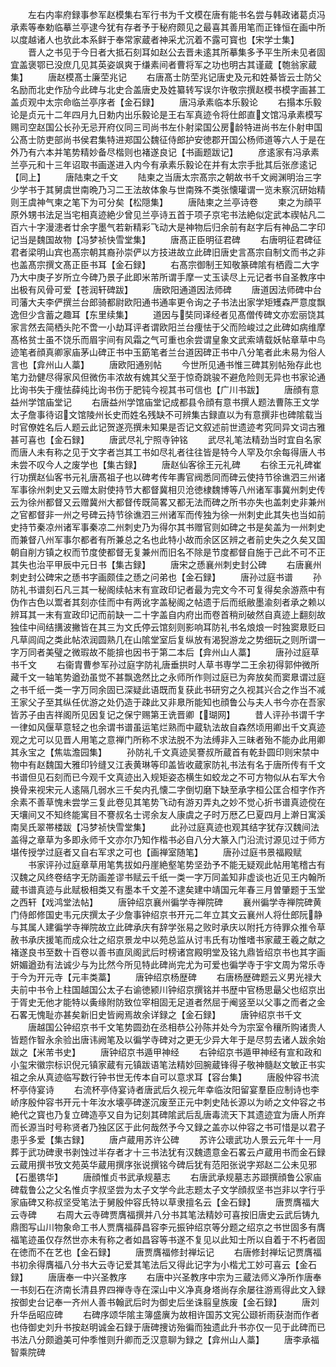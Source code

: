 <!-- { "loadSidebar": true } -->
　　左右内率府録事参军赵模集右军行书为千文模在唐有能书名尝与韩政诸葛贞冯承素等奉勅临摹兰亭逮今犹有存者予于秘府颇见之最喜其善用笔而正锋恒在画中所以度越诸人也欤此本系鲜于奉常家蔵者神采尤沉着不露可寳也【宋学士集】
　　晋人之书见于今日者大抵石刻耳如赵公去晋未逺其所摹集多予平生所未见者固宜盖褒鄂已没庶几见其英姿飒爽于缣素间者曹将军之功也明古其谨蔵【匏翁家蔵集】
　　唐赵模髙士廉茔兆记
　　右唐髙士防茔兆记唐史及元和姓綦皆云士防父名励而北史作劢今此碑与北史合盖唐史及姓纂转写误尔许敬宗撰赵模书模字画甚工盖贞观中太宗命临兰亭序者【金石録】
　　唐冯承素临本乐毅论
　　右搨本乐毅论是贞元十二年四月九日勅内出乐毅论是王右军真迹令将仕郎直文馆冯承素模写赐司空赵国公长孙无忌开府仪同三司尚书左仆射梁国公房龄特进尚书左仆射申国公髙士防吏部尚书侯君集特进郑国公魏征侍郎护安徳郡开国公杨师道等六人于是在外乃有六本并笔势精妙备尽楷则也褚遂良记【书画题跋记】
　　彦逺家有冯承素兰亭元和十三年诏取书画遂进入内今有承素乐毅论在并有太宗手批其后张彦逺记【同上】
　　唐陆柬之千文
　　陆柬之当唐太宗髙宗之朝故书千文阙渊明治三字少学书于其舅虞世南晩乃习二王法故体象与世南殊不类张懐瓘谓一览未察沉研始精则王虞神气柬之笔下为可分矣【松隠集】
　　唐陆柬之兰亭诗卷
　　柬之为顔平原外甥书法足当宅相真迹絶少曾见兰亭诗五首于项子京宅书法絶似定武本禊帖凡二百六十字漫漶者廿余字墨气若新精彩飞动大是神物后归余前有赵字后有神品二字印记当是魏国故物【冯梦祯快雪堂集】
　　唐髙正臣明征君碑
　　右唐明征君碑征君者梁明山宾也髙宗朝其裔孙崇俨以方技进故立此碑旧唐史言髙宗自制文而书之非也盖髙宗撰文髙正臣书耳【金石録】
　　右髙宗御制王知敬篆碑隂有栖霞二大字乃大中庚子岁所立今碑乃景子此即米芾所谓手摩一丈玉读尽上元记者书自圣教序中出极有风骨可爱【苍润轩碑跋】
　　唐欧阳通道因法师碑
　　唐道因法师碑中台司藩大夫李俨撰兰台郎骑都尉欧阳通书通率更令询之子书法出家学矩矱森严意度飘逸但少含蓄之趣耳【东里续集】
　　道因与奘同译经者见髙僧传碑文亦宏丽饶其家言然去简栖头陀不啻一小劫耳评者谓欧阳兰台痩怯于父而险峻过之此碑如病维摩髙格贫士虽不饶乐而眉宇间有风霜之气可重也余尝谓皇象文武索靖载妖帖章草中鸟迹笔者顔真卿家庙茅山碑正书中玉筯笔者兰台道因碑正书中八分笔者此未易为俗人言也【弇州山人藁】
　　唐欧阳通别帖
　　今世所见通书惟三碑其别帖殆存此也笔力劲健尽得家风但微伤丰浓故有媿其父至于惊奇跳骏不避危险则无异也书家论通比询书失于痩怯薛纯比询书伤于肥钝今视其书可信也【广川书跋】
　　唐顔有意益州学馆庙堂记
　　右唐益州学馆庙堂记成都县令顔有意书撰人题法曹陈王文学太子詹事待诏文馆陵州长史而姓名残缺不可辨集古録直以为有意撰非也碑隂载当时官僚姓名后人题云此记贺遂亮撰未知果是否记文叙述前世遗迹考究同异文词古雅甚可喜也【金石録】
　　唐武尽礼宁照寺钟铭
　　武尽礼笔法精劲当时宜自名家而唐人未有称之见于文字者岂其工书如尽礼者往往皆是特今人罕及尔余每得唐人书未尝不叹今人之废学也【集古録】
　　唐赵仙客徐王元礼碑
　　右徐王元礼碑崔行功撰赵仙客书元礼唐髙祖子也以碑考传年夀官阀悉同而碑云使持节徐谯泗三州诸军事徐州刺史又云赠太尉使持节大都督冀相贝沧徳棣魏博等八州诸军事冀州刺史传云为徐州都督又云赠冀州大都督传既简畧又都无法而碑之所书亦失也盖刺史非兼州之官都督非一州之号碑云持节徐谯泗三州诸军而传独为徐一州刺史此其失也当如前史持节秦凉州诸军事秦凉二州刺史乃为得尔其书赠官则如碑之书是矣盖为一州刺史而兼督八州军事尔都者有所兼总之名也此特小故而余区区辨之者前史失之久矣又国朝自削方镇之权而节度使都督无复兼州而旧名不除是节度都督自施于己此不可不正其失也治平甲辰中元日书【集古録】
　　唐宋之愻襄州刺史封公碑
　　右唐襄州刺史封公碑宋之愻书字画颇佳之愻之问弟也【金石録】
　　唐孙过庭书谱
　　孙防礼书谱刻石凡三其一秘阁续帖末有宣政印记者最为完文今不可复得矣余游燕中有伪作古色以鬻者其刻亦佳而中有两讹字盖秘阁之帖遗于后而纸敝墨渝刻者承之赖以辨耳其一末有宣政印记而前缺一二十字盖自内府出而卷首稍刓破然自真迹上翻刻故独佳中间结搆波撇皆在其三为文氏停云馆刻则影响耳防礼书名烺烺一时独窦臮贬曰凡草闾阎之类此帖浓润圆熟几在山隂堂室后复纵放有渴猊游龙之势细玩之则所谓一字万同者美璧之微瑕故不能揜也因书于第二本后【弇州山人藁】
　　唐孙过庭草书千文
　　右衞胄曹参军孙过庭字防礼唐垂拱时人草书専学二王余初得郭仲微所藏千文一轴笔势遒劲虽觉不甚飘逸然比之永师所作则过庭已为奔放矣而窦臮谓过庭之书千纸一类一字万同余固已深疑此语既而复获此书研穷之久视其兴合之作当不减王家父子至其纵任优游之处仍造于疎此又非臮所能知也顔鲁公与夫人书今亦在吾家皆苏子由吉祥阁所见因复记之保宁赐第王诜晋卿【瑚网】
　　昔人评孙书谓千字一律如风偃草意轻之也余谓书谱虽运笔烂熟而中蔵轨法故自森然顷用卿出千文真迹观之尤可以见晋人用笔之意禅门所称不求法脱不为法缚非入三昧者殆不能办此用卿其永宝之【焦竑澹园集】
　　孙防礼千文真迹吴謇叔所蔵首有乾卦圆印则宋禁中物中有赵魏国大雅印钤缝又江表黄琳等印盖皆收蔵家防礼书法有名于唐所传有千文书谱但见石刻而已今观千文真迹出入规矩姿态横生如蛟龙之不可方物似从右军大令换骨来视宋元人逺隔几弱水三千矣内孔懐二字倒切磨下缺至承字桓公匡合桓字作齐余素不善草愧未尝学三复此卷见其笔势飞动有游刃弄丸之妙不觉心折书谱真迹傥在天壤间又不知终能寓目不謇叔名士谔余友人康虞之子时万厯乙巳夏四月上澣日寓溪南吴氏翠帯楼跋【冯梦祯快雪堂集】
　　此孙过庭真迹也观其结字犹存汉魏间法盖得之章草为多即永师千文亦尔乃知作楷书必自八分大篆入门沿流讨源见过于师方堪传授学过庭者又自右军求之可也【画禅室随笔】
　　唐孙过庭书景福殿赋
　　书家评孙过庭章草用笔隽拔如丹崖絶壑笔势坚劲予不能无疑观此帖用笔稽古有汉魏之风终卷结字无防画差谬书赋云千纸一类一字万同盖知非虚谈也近见王内翰所蔵书谱真迹与此赋极相类又有墨本千文差不逮矣建中靖国元年春三月曽肇题于玉堂之西轩【戏鸿堂法帖】
　　唐钟绍京襄州徧学寺禅院碑
　　襄州徧学寺禅院碑黄门侍郎修国史韦元庆撰太子少詹事钟绍京书开元二年立其文云襄州人将仕郎阮静与其属人建徧学寺禅院故立此碑承庆有辞学张易之败时承庆以附托方待罪众推令草赦书承庆援笔而成众壮之绍京景龙中以苑总监从讨韦氏有功惟嗜书家蔵王羲之献之褚遂良书至数十百卷以善书直凤阁武后时榜诸宫殿明堂及铭九鼎皆绍京书也其字画妍媚遒劲有法诚少与为比然今所见特此碑尚完尤为可爱也徧学寺于宇文周为常乐寺于今为开元寺【元丰类藁】
　　唐钟绍京杨歴碑
　　右唐杨歴碑题云义男光禄大夫前中书令上柱国越国公太子右谕徳颍川钟绍京撰铭并书歴中官杨思朂父也绍京出于胥史无他才能特以夤缘附防致位宰相固无足道者然屈于阉竖至以父事之而者之金石畧无愧耻亦甚矣新旧史皆阙焉故余详録之【金石録】
　　唐钟绍京书千文
　　唐越国公钟绍京书千文笔势圆劲在丞相恭公孙陈并处今为宗室令穰所购诸贵人皆题作智永余验出唐讳阙笔及以徧学寺碑对之更无少异大年于是尽剪去诸人跋余始跋之【米芾书史】
　　唐钟绍京书遁甲神经
　　右钟绍京书遁甲神经有宣和政和小玺宋徽宗标识倪元镇家蔵有元镇跋语笔法精妙回腕蔵锋得子敬神髓赵文敏正书实祖之余从真迹临写数行钟书世无传本自可以意求耳【容台集】
　　唐殷仲容书流杯亭侍宴诗
　　右流杯亭侍宴诗者唐武后久视元年幸临汝阳留宴羣臣应制诗也李峤序殷仲容书开元十年汝水壊亭碑遂沉废至正元中刺史陆长源以为峤之文仲容之书絶代之寳也乃复立碑造亭又自为记刻其碑隂武后乱唐毒流天下其遗迹宜为唐人所弃而长源当时号称贤者乃独区区于此何哉然予今又録之盖亦以仲容之书可惜是以君子患乎多爱【集古録】
　　唐卢蔵用苏许公碑
　　苏许公瓌武功人景云元年十一月葬于武功碑隶书剥蚀过半存者才十三书法犹有汉魏遗意金石畧云卢蔵用书而金石録云蔵用撰书攷文苑英华蔵用撰序张说撰铭今碑后犹有范阳张说字郑赵二公未见邪【石墨镌华】
　　唐顔惟贞书武承规墓志
　　右唐武承规墓志苏颋撰顔鲁公家庙碑载鲁公之父名惟贞字叔坚尝为太子文学今此志题太子文学顔叔坚书岂非以字行乎家庙碑又称叔坚受笔法于舅殷仲容氏特以草隶擅名云【金石録】
　　唐贾膺福大云寺碑
　　右周大云寺碑贾膺福撰并八分书其笔法精妙可喜按旧唐史云武后铸九鼎图写山川物象命工书人贾膺福薛昌容李元振钟绍京等分题之绍京之书世固多有膺福笔迹虽仅存然世亦未有称之者如昌容等书遂不复见以此知士所以自着于不朽者固在徳而不在艺也【金石録】
　　唐贾膺福修封禅坛记
　　右唐修封禅坛记贾膺福书初余得膺福八分书大云寺记爱其笔法后又得此记字为小楷尤工妙可喜云【金石録】
　　唐唐奉一中兴圣教序
　　右唐中兴圣教序中宗为三蔵法师义净所作唐奉一书刻石在济南长清县界四禅寺寺在深山中义净真身塔尚存余屡往游焉得此文入録按御史台记奉一齐州人善书翰武后时为御史后坐诛翦皇族废【金石録】
　　唐刘升华岳昭应碑
　　右碑序颂华隂主簿盛廙为故相许国苏文宪公颋祈雨获澍而作者也侍御史刘升书按赵明诚金石録于唐碑捜访殆徧而独遗此升书亦仅一见于此碑而已书法八分颇遒美可仲季惟则升卿而乏汉意聊为録之【弇州山人藁】
　　唐李承福智乘院碑
